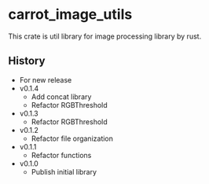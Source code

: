 # carrot_image_utils

This crate is util library for image processing library by rust.

## History

- For new release
- v0.1.4
  - Add concat library
  - Refactor RGBThreshold
- v0.1.3
  - Refactor RGBThreshold
- v0.1.2
  - Refactor file organization
- v0.1.1
  - Refactor functions
- v0.1.0
  - Publish initial library
